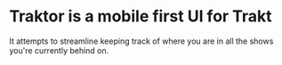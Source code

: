 # Traktor is a mobile first UI for Trakt

It  attempts to streamline keeping track of where you are in all the shows you're currently behind on.